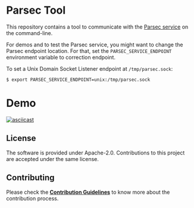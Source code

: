 <!--
  -- Copyright 2020 Contributors to the Parsec project. 
  -- SPDX-License-Identifier: Apache-2.0
--->
# Parsec Tool

This repository contains a tool to communicate with the [Parsec
service](https://github.com/parallaxsecond/parsec) on the command-line.

For demos and to test the Parsec service, you might want to change the Parsec endpoint location.
For that, set the `PARSEC_SERVICE_ENDPOINT` environment variable to correction endpoint.

To set a Unix Domain Socket Listener endpoint at `/tmp/parsec.sock`:

```
$ export PARSEC_SERVICE_ENDPOINT=unix:/tmp/parsec.sock
```

# Demo

[![asciicast](https://asciinema.org/a/bGRK4lFZnCq3UZQSWa7vQfuT5.svg)](https://asciinema.org/a/bGRK4lFZnCq3UZQSWa7vQfuT5)

## License

The software is provided under Apache-2.0. Contributions to this project are accepted under the same license.

## Contributing

Please check the [**Contribution Guidelines**](https://parallaxsecond.github.io/parsec-book/contributing.html)
to know more about the contribution process.
